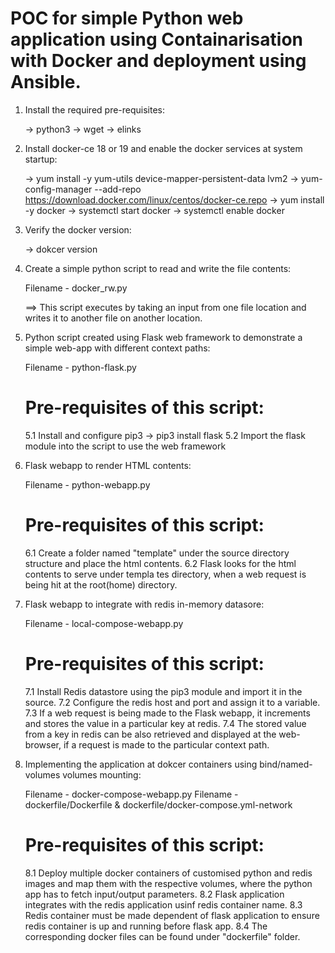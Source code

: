 # POC for simple Python web application using Containarisation with Docker and deployment using Ansible.

1. Install the required pre-requisites:

    -> python3
    -> wget
    -> elinks

      
2. Install docker-ce 18 or 19 and enable the docker services at system startup:

   -> yum install -y yum-utils device-mapper-persistent-data lvm2
   -> yum-config-manager --add-repo https://download.docker.com/linux/centos/docker-ce.repo
   -> yum install -y docker
   -> systemctl start docker
   -> systemctl enable docker

   
3. Verify the docker version:
   
   -> dokcer version

   
4. Create a simple python script to read and write the file contents:

   Filename - docker_rw.py

   ==> This script executes by taking an input from one file location and writes it to another file on another location.

  
5. Python script created using Flask web framework to demonstrate a simple web-app with different context paths:

   Filename - python-flask.py

   Pre-requisites of this script:
   ==============================

   5.1 Install and configure pip3 -> pip3 install flask
   5.2 Import the flask module into the script to use the web framework
   

6. Flask webapp to render HTML contents:

   Filename - python-webapp.py

   Pre-requisites of this script:
   ==============================

   6.1 Create a folder named "template" under the source directory structure and place the html contents.
   6.2 Flask looks for the html contents to serve under templa tes directory, when a web request is being hit at the root(home) directory.


7. Flask webapp to integrate with redis in-memory datasore:

   Filename - local-compose-webapp.py

   Pre-requisites of this script:
   ==============================

   7.1  Install Redis datastore using the pip3 module and import it in the source.
   7.2  Configure the redis host and port and assign it to a variable.
   7.3  If a web request is being made to the Flask webapp, it increments and stores the value in a particular key at redis.
   7.4  The stored value from a key in redis can be also retrieved and displayed at the web-browser, if a request is made to the particular context path.


8. Implementing the application at dokcer containers using bind/named-volumes volumes mounting:

   Filename - docker-compose-webapp.py
   Filename - dockerfile/Dockerfile & dockerfile/docker-compose.yml-network

   Pre-requisites of this script:
   ==============================

   8.1 Deploy multiple docker containers of customised python and redis images and map them with the respective volumes, where the python app has to fetch input/output parameters.
   8.2 Flask application integrates with the redis application usinf redis container name.
   8.3 Redis container must be made dependent of flask application to ensure redis container is up and running before flask app.
   8.4 The corresponding docker files can be found under "dockerfile" folder.
